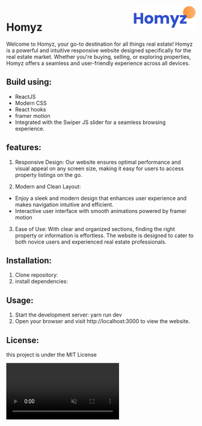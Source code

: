 
<img align="right" src="https://github.com/Beyound3d/real-estate/blob/master/public/logo2.png"/>

# Homyz
Welcome to Homyz, your go-to destination for all things real estate! Homyz is a powerful and intuitive responsive website designed specifically for the real estate market.
Whether you're buying, selling, or exploring properties, Homyz offers a seamless and user-friendly experience across all devices.
## Build using:
- ReactJS
- Modern CSS
- React hooks
- framer motion
- Integrated with the Swiper JS slider for a seamless browsing experience.
## features:
1. Responsive Design: Our website ensures optimal performance and visual appeal on any screen size, making it easy for users to access property listings on the go.

2. Modern and Clean Layout:
- Enjoy a sleek and modern design that enhances user experience and makes navigation intuitive and efficient.
- Interactive user interface with smooth animations powered by framer motion

3. Ease of Use: With clear and organized sections, finding the right property or information is effortless. The website is designed to cater to both novice users and experienced real estate professionals.
## Installation:
1. Clone repository:
2. install dependencies:
## Usage:
1. Start the development server: yarn run dev
2. Open your browser and visit http://localhost:3000 to view the website.
## License:
this project is under the MIT License

<div class="video-background">
  <video autoplay muted loop>
    <source src="public/ScreenVideo_2024620_222215.mp4" type="video/mp4">
    Your browser does not support the video tag.
  </video>
</div>


